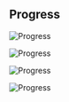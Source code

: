 ## Progress

![Progress](https://img.shields.io/badge/Progress-0%25-00CD00.svg?colorA=8968CD&colorB=ff0000)

![Progress](https://img.shields.io/badge/Progress-70%25-00CD00.svg?colorA=8968CD&colorB=ffff00)

![Progress](https://img.shields.io/badge/Progress-90%25-red.svg?colorA=8968CD&colorB=ffbb00)

![Progress](https://img.shields.io/badge/Progress-100%25-00CD00.svg?colorA=8968CD&colorB=00CD00)
